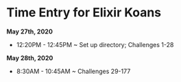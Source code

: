 # Time Entry for Elixir Koans

**May 27th, 2020**
* 12:20PM - 12:45PM ~ Set up directory; Challenges 1-28 

**May 28th, 2020**
* 8:30AM - 10:45AM ~ Challenges 29-177